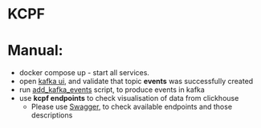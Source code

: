 # KCPF

# Manual:
 - docker compose up - start all services.
 - open [kafka ui](http://localhost:8080/), and validate that topic **events** was successfully created 
 - run [add_kafka_events](https://github.com/SalvadorSakho/KCPF/blob/main/add_kafka_events.py) script, to produce events in kafka
 - use **kcpf endpoints** to check visualisation of data from clickhouse
   - Please use [Swagger](http://0.0.0.0:9090/docs#), to check available endpoints and those descriptions

